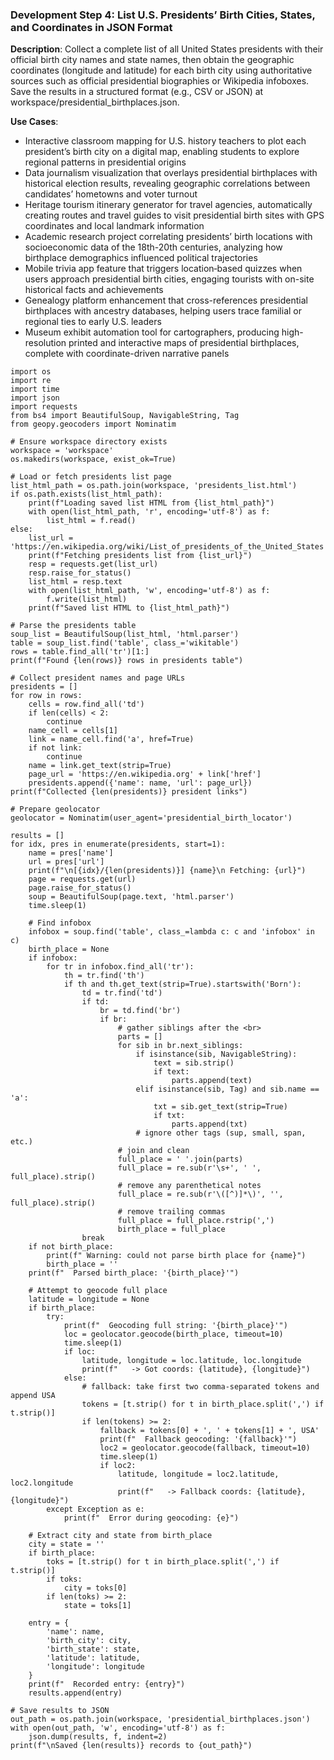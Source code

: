 ### Development Step 4: List U.S. Presidents’ Birth Cities, States, and Coordinates in JSON Format

**Description**: Collect a complete list of all United States presidents with their official birth city names and state names, then obtain the geographic coordinates (longitude and latitude) for each birth city using authoritative sources such as official presidential biographies or Wikipedia infoboxes. Save the results in a structured format (e.g., CSV or JSON) at workspace/presidential_birthplaces.json.

**Use Cases**:
- Interactive classroom mapping for U.S. history teachers to plot each president’s birth city on a digital map, enabling students to explore regional patterns in presidential origins
- Data journalism visualization that overlays presidential birthplaces with historical election results, revealing geographic correlations between candidates’ hometowns and voter turnout
- Heritage tourism itinerary generator for travel agencies, automatically creating routes and travel guides to visit presidential birth sites with GPS coordinates and local landmark information
- Academic research project correlating presidents’ birth locations with socioeconomic data of the 18th-20th centuries, analyzing how birthplace demographics influenced political trajectories
- Mobile trivia app feature that triggers location‐based quizzes when users approach presidential birth cities, engaging tourists with on-site historical facts and achievements
- Genealogy platform enhancement that cross-references presidential birthplaces with ancestry databases, helping users trace familial or regional ties to early U.S. leaders
- Museum exhibit automation tool for cartographers, producing high-resolution printed and interactive maps of presidential birthplaces, complete with coordinate-driven narrative panels

```
import os
import re
import time
import json
import requests
from bs4 import BeautifulSoup, NavigableString, Tag
from geopy.geocoders import Nominatim

# Ensure workspace directory exists
workspace = 'workspace'
os.makedirs(workspace, exist_ok=True)

# Load or fetch presidents list page
list_html_path = os.path.join(workspace, 'presidents_list.html')
if os.path.exists(list_html_path):
    print(f"Loading saved list HTML from {list_html_path}")
    with open(list_html_path, 'r', encoding='utf-8') as f:
        list_html = f.read()
else:
    list_url = 'https://en.wikipedia.org/wiki/List_of_presidents_of_the_United_States'
    print(f"Fetching presidents list from {list_url}")
    resp = requests.get(list_url)
    resp.raise_for_status()
    list_html = resp.text
    with open(list_html_path, 'w', encoding='utf-8') as f:
        f.write(list_html)
    print(f"Saved list HTML to {list_html_path}")

# Parse the presidents table
soup_list = BeautifulSoup(list_html, 'html.parser')
table = soup_list.find('table', class_='wikitable')
rows = table.find_all('tr')[1:]
print(f"Found {len(rows)} rows in presidents table")

# Collect president names and page URLs
presidents = []
for row in rows:
    cells = row.find_all('td')
    if len(cells) < 2:
        continue
    name_cell = cells[1]
    link = name_cell.find('a', href=True)
    if not link:
        continue
    name = link.get_text(strip=True)
    page_url = 'https://en.wikipedia.org' + link['href']
    presidents.append({'name': name, 'url': page_url})
print(f"Collected {len(presidents)} president links")

# Prepare geolocator
geolocator = Nominatim(user_agent='presidential_birth_locator')

results = []
for idx, pres in enumerate(presidents, start=1):
    name = pres['name']
    url = pres['url']
    print(f"\n[{idx}/{len(presidents)}] {name}\n Fetching: {url}")
    page = requests.get(url)
    page.raise_for_status()
    soup = BeautifulSoup(page.text, 'html.parser')
    time.sleep(1)

    # Find infobox
    infobox = soup.find('table', class_=lambda c: c and 'infobox' in c)
    birth_place = None
    if infobox:
        for tr in infobox.find_all('tr'):
            th = tr.find('th')
            if th and th.get_text(strip=True).startswith('Born'):
                td = tr.find('td')
                if td:
                    br = td.find('br')
                    if br:
                        # gather siblings after the <br>
                        parts = []
                        for sib in br.next_siblings:
                            if isinstance(sib, NavigableString):
                                text = sib.strip()
                                if text:
                                    parts.append(text)
                            elif isinstance(sib, Tag) and sib.name == 'a':
                                txt = sib.get_text(strip=True)
                                if txt:
                                    parts.append(txt)
                            # ignore other tags (sup, small, span, etc.)
                        # join and clean
                        full_place = ' '.join(parts)
                        full_place = re.sub(r'\s+', ' ', full_place).strip()
                        # remove any parenthetical notes
                        full_place = re.sub(r'\([^)]*\)', '', full_place).strip()
                        # remove trailing commas
                        full_place = full_place.rstrip(',')
                        birth_place = full_place
                break
    if not birth_place:
        print(f" Warning: could not parse birth place for {name}")
        birth_place = ''
    print(f"  Parsed birth_place: '{birth_place}'")

    # Attempt to geocode full place
    latitude = longitude = None
    if birth_place:
        try:
            print(f"  Geocoding full string: '{birth_place}'")
            loc = geolocator.geocode(birth_place, timeout=10)
            time.sleep(1)
            if loc:
                latitude, longitude = loc.latitude, loc.longitude
                print(f"   -> Got coords: {latitude}, {longitude}")
            else:
                # fallback: take first two comma-separated tokens and append USA
                tokens = [t.strip() for t in birth_place.split(',') if t.strip()]
                if len(tokens) >= 2:
                    fallback = tokens[0] + ', ' + tokens[1] + ', USA'
                    print(f"  Fallback geocoding: '{fallback}'")
                    loc2 = geolocator.geocode(fallback, timeout=10)
                    time.sleep(1)
                    if loc2:
                        latitude, longitude = loc2.latitude, loc2.longitude
                        print(f"   -> Fallback coords: {latitude}, {longitude}")
        except Exception as e:
            print(f"  Error during geocoding: {e}")

    # Extract city and state from birth_place
    city = state = ''
    if birth_place:
        toks = [t.strip() for t in birth_place.split(',') if t.strip()]
        if toks:
            city = toks[0]
        if len(toks) >= 2:
            state = toks[1]

    entry = {
        'name': name,
        'birth_city': city,
        'birth_state': state,
        'latitude': latitude,
        'longitude': longitude
    }
    print(f"  Recorded entry: {entry}")
    results.append(entry)

# Save results to JSON
out_path = os.path.join(workspace, 'presidential_birthplaces.json')
with open(out_path, 'w', encoding='utf-8') as f:
    json.dump(results, f, indent=2)
print(f"\nSaved {len(results)} records to {out_path}")
```